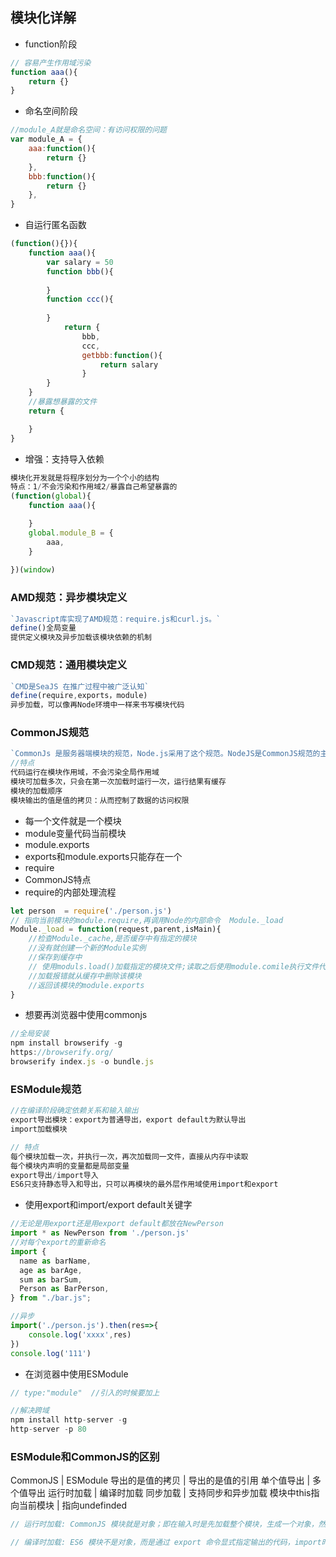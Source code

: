 ## 模块化详解
+ function阶段
```js
// 容易产生作用域污染
function aaa(){
    return {}
}
```
+ 命名空间阶段
```js
//module_A就是命名空间：有访问权限的问题
var module_A = {
    aaa:function(){
        return {}
    },
    bbb:function(){
        return {}
    },
}
```
+ 自运行匿名函数
```js
(function(){}){
    function aaa(){
        var salary = 50
        function bbb(){
            
        }
        function ccc(){
            
        }
            return {
                bbb,
                ccc,
                getbbb:function(){
                    return salary
                }
        }
    } 
    //暴露想暴露的文件
    return {

    }
}

```
+ 增强：支持导入依赖
```js
模块化开发就是将程序划分为一个个小的结构
特点：1/不会污染和作用域2/暴露自己希望暴露的
(function(global){
    function aaa(){

    }
    global.module_B = {
        aaa,
    }
    
})(window)
```

### AMD规范：异步模块定义
```js
`Javascript库实现了AMD规范：require.js和curl.js。`
define()全局变量
提供定义模块及异步加载该模块依赖的机制
```

### CMD规范：通用模块定义
```js
`CMD是SeaJS 在推广过程中被广泛认知`
define(require,exports，module)
异步加载，可以像再Node环境中一样来书写模块代码

```

### CommonJS规范
```js
`CommonJs 是服务器端模块的规范，Node.js采用了这个规范。NodeJS是CommonJS规范的主要实践者`
//特点
代码运行在模块作用域，不会污染全局作用域
模块可加载多次，只会在第一次加载时运行一次，运行结果有缓存
模块的加载顺序
模块输出的值是值的拷贝：从而控制了数据的访问权限
```
+ 每一个文件就是一个模块
+ module变量代码当前模块
+ module.exports
+ exports和module.exports只能存在一个
+ require
+ CommonJS特点
+ require的内部处理流程
```js
let person  = require('./person.js')
// 指向当前模块的module.require,再调用Node的内部命令  Module._load
Module._load = function(request,parent,isMain){
    //检查Module._cache,是否缓存中有指定的模块
    //没有就创建一个新的Module实例
    //保存到缓存中
    // 使用moduls.load()加载指定的模块文件;读取之后使用module.comile执行文件代码
    //加载报错就从缓存中删除该模块
    //返回该模块的module.exports
}
```
+ 想要再浏览器中使用commonjs
```js
//全局安装
npm install browserify -g
https://browserify.org/
browserify index.js -o bundle.js
```

### ESModule规范
```js
//在编译阶段确定依赖关系和输入输出
export导出模块：export为普通导出，export default为默认导出
import加载模块

// 特点
每个模块加载一次，并执行一次，再次加载同一文件，直接从内存中读取
每个模块内声明的变量都是局部变量
export导出/import导入
ES6只支持静态导入和导出，只可以再模块的最外层作用域使用import和export
```
+ 使用export和import/export default关键字
```js
//无论是用export还是用export default都放在NewPerson
import * as NewPerson from './person.js'
//对每个export的重新命名
import {
  name as barName,
  age as barAge,
  sum as barSum,
  Person as BarPerson,
} from "./bar.js";

//异步
import('./person.js').then(res=>{
    console.log('xxxx',res)
})
console.log('111')

```
+ 在浏览器中使用ESModule
```js
// type:"module"  //引入的时候要加上

//解决跨域
npm install http-server -g
http-server -p 80
```

### ESModule和CommonJS的区别
CommonJS | ESModule
导出的是值的拷贝 | 导出的是值的引用
单个值导出 | 多个值导出
运行时加载 | 编译时加载
同步加载 | 支持同步和异步加载
模块中this指向当前模块 | 指向undefinded
```js
// 运行时加载: CommonJS 模块就是对象；即在输入时是先加载整个模块，生成一个对象，然后再从这个对象上面读取方法，这种加载称为“运行时加载”。

// 编译时加载: ES6 模块不是对象，而是通过 export 命令显式指定输出的代码，import时采用静态命令的形式。即在import时可以指定加载某个输出值，而不是加载整个模块，这种加载称为“编译时加载”。模块内部引用的变化，会反应在外部。
```
